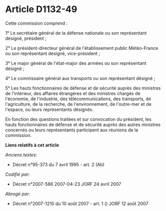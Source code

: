 # Article D1132-49

Cette commission comprend :

1° Le secrétaire général de la défense nationale ou son représentant désigné, président ;

2° Le président-directeur général de l'établissement public Météo-France ou son représentant désigné, vice-président ;

3° Le major général de l'état-major des armées ou son représentant désigné ;

4° Le commissaire général aux transports ou son représentant désigné ;

5° Les hauts fonctionnaires de défense et de sécurité auprès des ministres de l'intérieur, des affaires étrangères et des
ministres chargés de l'économie, de l'industrie, des télécommunications, des transports, de l'agriculture, de la recherche,
de l'environnement, de l'outre-mer et de l'espace, ou leurs représentants désignés.

En fonction des questions traitées et sur convocation du président, les hauts fonctionnaires de défense et de sécurité auprès
des autres ministres concernés ou leurs représentants participent aux réunions de la commission.

**Liens relatifs à cet article**

_Anciens textes_:

  - Décret n°95-373 du 7 avril 1995 - art. 2 (Ab)

_Codifié par_:

  - Décret n°2007-586 2007-04-23 JORF 24 avril 2007

_Abrogé par_:

  - Décret n°2007-1210 du 10 août 2007 - art. 1 () JORF 12 août 2007
